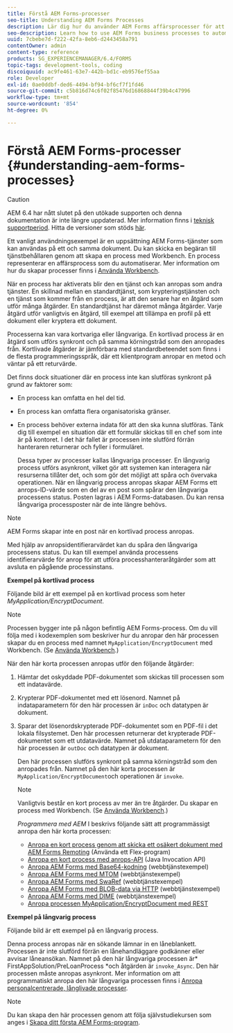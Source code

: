 ```yaml
---
title: Förstå AEM Forms-processer
seo-title: Understanding AEM Forms Processes
description: Lär dig hur du använder AEM Forms affärsprocesser för att automatisera driften. Aktivera processerna för att skapa en tjänst så att du kan anropa den som andra tjänster. Processerna kan vara kortvariga eller långvariga.
seo-description: Learn how to use AEM Forms business processes to automate operations. Activate the processes to create a service so that you can invoke it like other services. Processes can be short-lived or long-lived.
uuid: 7cbebe7d-f222-42fa-8eb6-d2443458a791
contentOwner: admin
content-type: reference
products: SG_EXPERIENCEMANAGER/6.4/FORMS
topic-tags: development-tools, coding
discoiquuid: ac9fe461-63e7-442b-bd1c-eb9576ef55aa
role: Developer
exl-id: 0ae0ddbf-ded6-4494-bf94-bf6cf7f1fd46
source-git-commit: c5b816d74c6f02f85476d16868844f39b4c47996
workflow-type: tm+mt
source-wordcount: '854'
ht-degree: 0%

---
```


# Förstå AEM Forms-processer {#understanding-aem-forms-processes}

>[!CAUTION]
>
>AEM 6.4 har nått slutet på den utökade supporten och denna dokumentation är inte längre uppdaterad. Mer information finns i [teknisk supportperiod](https://helpx.adobe.com/support/programs/eol-matrix.html). Hitta de versioner som stöds [här](https://experienceleague.adobe.com/docs/).

Ett vanligt användningsexempel är en uppsättning AEM Forms-tjänster som kan användas på ett och samma dokument. Du kan skicka en begäran till tjänstbehållaren genom att skapa en process med Workbench. En process representerar en affärsprocess som du automatiserar. Mer information om hur du skapar processer finns i [Använda Workbench](https://www.adobe.com/go/learn_aemforms_workbench_63).

När en process har aktiverats blir den en tjänst och kan anropas som andra tjänster. En skillnad mellan en standardtjänst, som krypteringstjänsten och en tjänst som kommer från en process, är att den senare har en åtgärd som utför många åtgärder. En standardtjänst har däremot många åtgärder. Varje åtgärd utför vanligtvis en åtgärd, till exempel att tillämpa en profil på ett dokument eller kryptera ett dokument.

Processerna kan vara kortvariga eller långvariga. En kortlivad process är en åtgärd som utförs synkront och på samma körningstråd som den anropades från. Kortlivade åtgärder är jämförbara med standardbeteendet som finns i de flesta programmeringsspråk, där ett klientprogram anropar en metod och väntar på ett returvärde.

Det finns dock situationer där en process inte kan slutföras synkront på grund av faktorer som:

* En process kan omfatta en hel del tid.
* En process kan omfatta flera organisatoriska gränser.
* En process behöver externa indata för att den ska kunna slutföras. Tänk dig till exempel en situation där ett formulär skickas till en chef som inte är på kontoret. I det här fallet är processen inte slutförd förrän hanteraren returnerar och fyller i formuläret.

   Dessa typer av processer kallas långvariga processer. En långvarig process utförs asynkront, vilket gör att systemen kan interagera när resurserna tillåter det, och som gör det möjligt att spåra och övervaka operationen. När en långvarig process anropas skapar AEM Forms ett anrops-ID-värde som en del av en post som spårar den långvariga processens status. Posten lagras i AEM Forms-databasen. Du kan rensa långvariga processposter när de inte längre behövs.

>[!NOTE]
>
>AEM Forms skapar inte en post när en kortlivad process anropas.

Med hjälp av anropsidentifierarvärdet kan du spåra den långvariga processens status. Du kan till exempel använda processens identifierarvärde för anrop för att utföra processhanteraråtgärder som att avsluta en pågående processinstans.

**Exempel på kortlivad process**

Följande bild är ett exempel på en kortlivad process som heter *MyApplication/EncryptDocument*.

>[!NOTE]
>
>Processen bygger inte på någon befintlig AEM Forms-process. Om du vill följa med i kodexemplen som beskriver hur du anropar den här processen skapar du en process med namnet `MyApplication/EncryptDocument` med Workbench. (Se [Använda Workbench](https://www.adobe.com/go/learn_aemforms_workbench_63).)

När den här korta processen anropas utför den följande åtgärder:

1. Hämtar det oskyddade PDF-dokumentet som skickas till processen som ett indatavärde.
1. Krypterar PDF-dokumentet med ett lösenord. Namnet på indataparametern för den här processen är `inDoc` och datatypen är dokument.
1. Sparar det lösenordskrypterade PDF-dokumentet som en PDF-fil i det lokala filsystemet. Den här processen returnerar det krypterade PDF-dokumentet som ett utdatavärde. Namnet på utdataparametern för den här processen är `outDoc` och datatypen är dokument.

   Den här processen slutförs synkront på samma körningstråd som den anropades från. Namnet på den här korta processen är `MyApplication/EncryptDocument`och operationen är `invoke`.

   >[!NOTE]
   >
   >Vanligtvis består en kort process av mer än tre åtgärder. Du skapar en process med Workbench. (Se [Använda Workbench](https://www.adobe.com/go/learn_aemforms_workbench_63).)

   *Programmera med AEM* I beskrivs följande sätt att programmässigt anropa den här korta processen:

   * [Anropa en kort process genom att skicka ett osäkert dokument med AEM Forms Remoting](/help/forms/developing/invoking-aem-forms-using-remoting.md#invoking-a-short-lived-process-by-passing-an-unsecure-document-using-remoting) (Använda ett Flex-program)
   * [Anropa en kort process med anrops-API](/help/forms/developing/invoking-aem-forms-using-java.md#invoking-a-short-lived-process-using-the-invocation-api) (Java Invocation API)
   * [Anropa AEM Forms med Base64-kodning](/help/forms/developing/invoking-aem-forms-using-web.md#invoking-aem-forms-using-base64-encoding) (webbtjänstexempel)
   * [Anropa AEM Forms med MTOM](/help/forms/developing/invoking-aem-forms-using-web.md#invoking-aem-forms-using-mtom) (webbtjänstexempel)
   * [Anropa AEM Forms med SwaRef](/help/forms/developing/invoking-aem-forms-using-web.md#invoking-aem-forms-using-swaref) (webbtjänstexempel)
   * [Anropa AEM Forms med BLOB-data via HTTP](/help/forms/developing/invoking-aem-forms-using-web.md#invoking-aem-forms-using-blob-data-over-http) (webbtjänstexempel)
   * [Anropa AEM Forms med DIME](/help/forms/developing/invoking-aem-forms-using-web.md#invoking-aem-forms-using-dime) (webbtjänstexempel)
   * [Anropa processen MyApplication/EncryptDocument med REST](/help/forms/developing/invoking-aem-forms-using-rest.md)

**Exempel på långvarig process**

Följande bild är ett exempel på en långvarig process.

Denna process anropas när en sökande lämnar in en låneblankett. Processen är inte slutförd förrän en lånehandläggare godkänner eller avvisar låneansökan. Namnet på den här långvariga processen är* FirstAppSolution/PreLoanProcess *och åtgärden är `invoke_Async`. Den här processen måste anropas asynkront. Mer information om att programmatiskt anropa den här långvariga processen finns i [Anropa personalcentrerade, långlivade processer](/help/forms/developing/invoking-human-centric-long-lived.md#invoking-human-centric-long-lived-processes).

>[!NOTE]
>
>Du kan skapa den här processen genom att följa självstudiekursen som anges i [Skapa ditt första AEM Forms-program](https://www.adobe.com/go/learn_aemforms_firstapp_ds_63).
